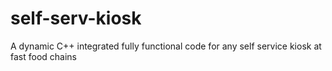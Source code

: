 # self-serv-kiosk
A dynamic C++ integrated fully functional code for any self service kiosk at fast food chains
